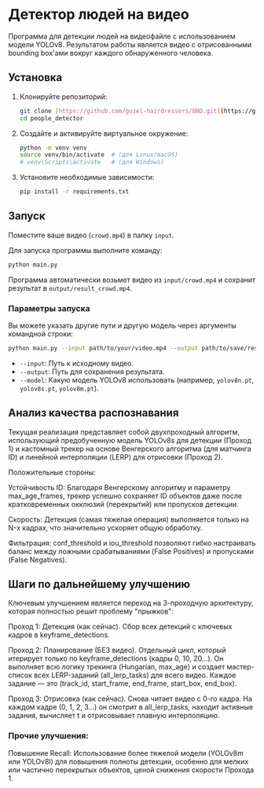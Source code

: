 # Детектор людей на видео

Программа для детекции людей на видеофайле с использованием модели YOLOv8.
Результатом работы является видео с отрисованными bounding box'ами вокруг каждого обнаруженного человека.

## Установка

1.  Клонируйте репозиторий:
    ```bash
    git clone [https://github.com/guzel-hairdressers/BND.git](https://github.com/guzel-hairdressers/BND.git)
    cd people_detector
    ```

2.  Создайте и активируйте виртуальное окружение:
    ```bash
    python -m venv venv
    source venv/bin/activate  # (для Linux/macOS)
    # venv\Scripts\activate   # (для Windows)
    ```

3.  Установите необходимые зависимости:
    ```bash
    pip install -r requirements.txt
    ```

## Запуск

Поместите ваше видео (`crowd.mp4`) в папку `input`.

Для запуска программы выполните команду:

```bash
python main.py
```

Программа автоматически возьмет видео из `input/crowd.mp4` и сохранит результат в `output/result_crowd.mp4`.

### Параметры запуска

Вы можете указать другие пути и другую модель через аргументы командной строки:

```bash
python main.py --input path/to/your/video.mp4 --output path/to/save/result.mp4 --model yolov8m.pt
```

* `--input`: Путь к исходному видео.
* `--output`: Путь для сохранения результата.
* `--model`: Какую модель YOLOv8 использовать (например, `yolov8n.pt`, `yolov8s.pt`, `yolov8m.pt`).

## Анализ качества распознавания

Текущая реализация представляет собой двухпроходный алгоритм, использующий предобученную модель YOLOv8s для детекции (Проход 1) и кастомный трекер на основе Венгерского алгоритма (для матчинга ID) и линейной интерполяции (LERP) для отрисовки (Проход 2).

Положительные стороны:

Устойчивость ID: Благодаря Венгерскому алгоритму и параметру max_age_frames, трекер успешно сохраняет ID объектов даже после кратковременных окклюзий (перекрытий) или пропусков детекции.

Скорость: Детекция (самая тяжелая операция) выполняется только на N-х кадрах, что значительно ускоряет общую обработку.

Фильтрация: conf_threshold и iou_threshold позволяют гибко настраивать баланс между ложными срабатываниями (False Positives) и пропусками (False Negatives).


## Шаги по дальнейшему улучшению

Ключевым улучшением является переход на 3-проходную архитектуру, которая полностью решит проблему "прыжков":

Проход 1: Детекция (как сейчас). Сбор всех детекций с ключевых кадров в keyframe_detections.

Проход 2: Планирование (БЕЗ видео). Отдельный цикл, который итерирует только по keyframe_detections (кадры 0, 10, 20...). Он выполняет всю логику трекинга (Hungarian, max_age) и создает мастер-список всех LERP-заданий (all_lerp_tasks) для всего видео. Каждое задание — это (track_id, start_frame, end_frame, start_box, end_box).

Проход 3: Отрисовка (как сейчас). Снова читает видео с 0-го кадра. На каждом кадре (0, 1, 2, 3...) он смотрит в all_lerp_tasks, находит активные задания, вычисляет t и отрисовывает плавную интерполяцию.

### Прочие улучшения:

Повышение Recall: Использование более тяжелой модели (YOLOv8m или YOLOv8l) для повышения полноты детекции, особенно для мелких или частично перекрытых объектов, ценой снижения скорости Прохода 1.